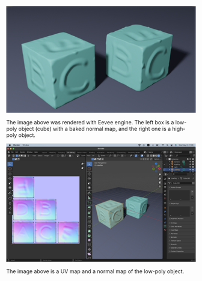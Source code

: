 <img src="./BakeNormalMapTest.png" width=800>

The image above was rendered with Eevee engine. The left box is a low-poly object (cube) with a baked normal map, and the right one is a high-poly object.

<img src="./BakeNormalMapUV.png" width=800>

The image above is a UV map and a normal map of the low-poly object.
